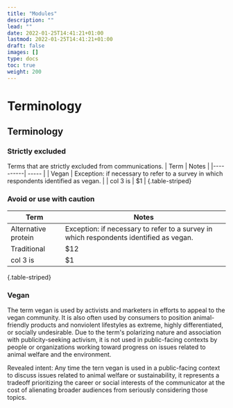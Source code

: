 ```yaml
---
title: "Modules"
description: ""
lead: ""
date: 2022-01-25T14:41:21+01:00
lastmod: 2022-01-25T14:41:21+01:00
draft: false
images: []
type: docs
toc: true
weight: 200
---
```


# Terminology


## Terminology

### Strictly excluded
Terms that are strictly excluded from communications.
| Term     |  Notes |
|----------|  ----- |
| Vegan    |  Exception: if necessary to refer to a survey in which respondents identified as vegan. |
| col 3 is |    $1 |
{.table-striped}

### Avoid or use with caution
| Term     |  Notes |
|----------|  ----- |
| Alternative protein |  Exception: if necessary to refer to a survey in which respondents identified as vegan. |
| Traditional |   $12 |
| col 3 is |    $1 |
{.table-striped}

### Vegan
The term vegan is used by activists and marketers in efforts to appeal to the vegan community. It is also often used by consumers to position animal-friendly products and nonviolent lifestyles as extreme, highly differentiated, or socially undesirable. Due to the term's polarizing nature and association with publicity-seeking activism, it is not used in public-facing contexts by people or organizations working toward progress on issues related to animal welfare and the environment.

Revealed intent: Any time the tern vegan is used in a public-facing context to discuss issues related to animal welfare or sustainability, it represents a tradeoff prioritizing the career or social interests of the communicator at the cost of alienating broader audiences from seriously considering those topics. 